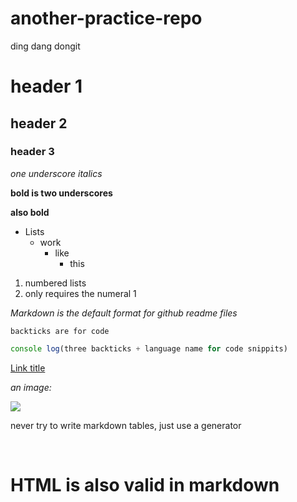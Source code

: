 # another-practice-repo
ding dang dongit 

# header 1
## header 2
### header 3

_one underscore italics_

__bold is two underscores__

**also bold**

- Lists
    * work 
        * like  
            * this

1) numbered lists 
1) only requires the numeral 1

_Markdown is the default format for github readme files_

` backticks are for code `

``` js
console log(three backticks + language name for code snippits)
``` 
[Link title](http://www.google.com)

_an image:_

![](https://p.bigstockphoto.com/vVu7XprxSayr867oA3KQ_bigstock-Colorful-fruit-pattern-of-fres-282127069.jpg)

never try to write  markdown tables, just use a generator

<p><br>
<h1>HTML is also valid in markdown</h1>

